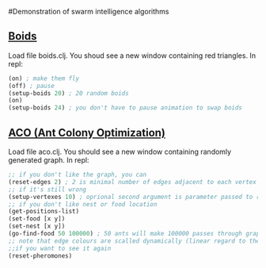 #Demonstration of swarm intelligence algorithms

## [Boids](https://en.wikipedia.org/wiki/Boids)

Load file boids.clj. You shoud see a new window containing red triangles. In repl:

```lisp
(on) ; make them fly
(off) ; pause
(setup-boids 20) ; 20 random boids
(on)
(setup-boids 24) ; you don't have to pause animation to swap boids
```

## [ACO (Ant Colony Optimization)](https://en.wikipedia.org/wiki/Ant_colony_optimization_algorithms)

Load file aco.clj. You should see a new window containing randomly generated graph. In repl:

```lisp
;; if you don't like the graph, you can
(reset-edges 2) ; 2 is minimal number of edges adjacent to each vertex
;; if it's still wrong
(setup-vertexes 10) ; oprional second argument is parameter passed to reset-edges
;; if you don't like nest or food location
(get-positions-list)
(set-food [x y])
(set-nest [x y])
(go-find-food 50 100000) ; 50 ants will make 100000 passes through graph updating it after each iteration.
;; note that edge colours are scalled dynamically (linear regard to the most-pheromone-stacked edge).
;;if you want to see it again
(reset-pheromones)
```